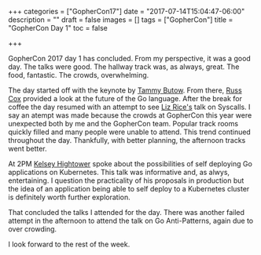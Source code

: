 +++
categories = ["GopherCon17"]
date = "2017-07-14T15:04:47-06:00"
description = ""
draft = false
images = []
tags = ["GopherCon"]
title = "GopherCon Day 1"
toc = false

+++

GopherCon 2017 day 1 has concluded. From my perspective, it was a good day. The
talks were good. The hallway track was, as always, great. The food, fantastic.
The crowds, overwhelming.

The day started off with the keynote by [Tammy Butow](https://twitter.com/tammybutow).
From there, [Russ Cox](https://twitter.com/_rsc) provided a look at the future of
the Go language. After the break for coffee the day resumed with an attempt to
see [Liz Rice's](https://twitter.com/lizrice) talk on Syscalls. I say an atempt
was made because the crowds at GopherCon this year were unexpected both by me
and the GopherCon team. Popular track rooms quickly filled and many people were
unable to attend. This trend continued throughout the day. Thankfully, with better
planning, the afternoon tracks went better.

At 2PM [Kelsey Hightower](https://twitter.com/kelseyhightower) spoke about the
possibilities of self deploying Go applications on Kubernetes. This talk was
informative and, as alwys, entertaining. I question the practicality of his
proposals in production but the idea of an application being able to self
deploy to a Kubernetes cluster is definitely worth further exploration.

That concluded the talks I attended for the day. There was another failed attempt
in the afternoon to attend the talk on Go Anti-Patterns, again due to over crowding.

I look forward to the rest of the week.
